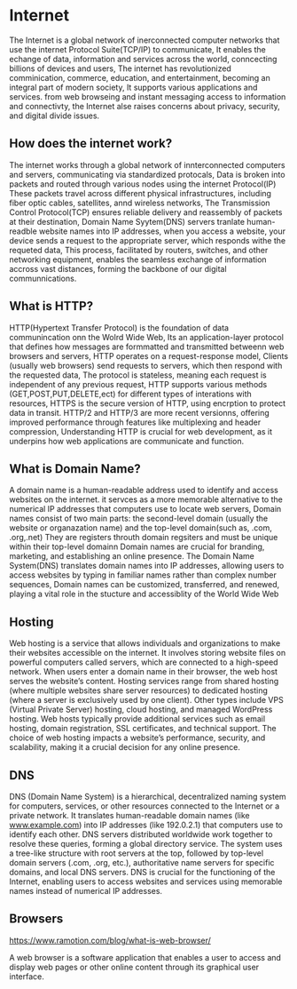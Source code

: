 # Internet

The Internet is a global network of inerconnected computer networks that
use the internet Protocol Suite(TCP/IP) to communicate, It enables the echange of data,
information and services across the world, conncecting billions of devices and
users, The internet has revolutionized comminication, commerce, education, and entertainment,
becoming an integral part of modern society, It supports various applications and services.
from web browseing and instant messaging access to information and connectivty, the
Internet alse raises concerns about privacy, security, and digital divide issues.

## How does the internet work?

The internet works through a global network of innterconnected computers
and servers, communicating via standardized protocals, Data is broken into
packets and routed through various nodes using the internet Protocol(IP)
These packets travel across different physical infrastructures, including fiber optic
cables, satellites, annd wireless networks, The Transmission Control Protocol(TCP) ensures
reliable delivery and reassembly of packets at their destination, Domain Name Syytem(DNS)
servers tranlate human-readble website names into IP addresses, when you access
a website, your device sends a request to the appropriate server, which responds withe the
requeted data, This process, facilitated by routers, switches, and other networking
equipment, enables the seamless exchange of information accross vast distances,
forming the backbone of our digital communnications.

## What is HTTP?

HTTP(Hypertext Transfer Protocol) is the foundation of data communincation onn the Wolrd Wide Web,
Its an application-layer protocol that defines how messages are formmatted and transmitted
betweenn web browsers and servers, HTTP operates on a request-response model, Clients
(usually web browsers) send requests to servers, which then respond with the requested data,
The protocol is stateless, meaning each request is independent of any previous request,
HTTP supports various methods (GET,POST,PUT,DELETE,ect) for different types of interations
with resources, HTTPS is the secure version of HTTP, using encrption to protect data in transit.
HTTP/2 and HTTP/3 are more recent versionns, offering improved performance through features like
multiplexing and header compression, Understanding HTTP is crucial for web development, as it underpins
how web applications are communicate and function.

## What is Domain Name?

A domain name is a human-readable address used to identify and access websites on the internet.
it servces as a more memorable alternative to the numerical IP addresses that computers use
to locate web servers, Domain names consist of two main parts: the second-level domain
(usually the website or organazation name) and the top-level domain(such as, .com, .org,.net)
They are registers throuth domain regsiters and must be unique within their top-level domainn
Domain names are crucial for branding, marketing, and establishing an online presence.
The Domain Name System(DNS) translates domain names into IP addresses, allowing users to
access websites by typing in familiar names rather than complex number sequences, Domain names
can be customized, transferred, and renewed, playing a vital role in the stucture and accessiblity
of the World Wide Web

## Hosting

Web hosting is a service that allows individuals and organizations to make their websites accessible on the internet. It involves storing website files on powerful computers called servers, which are connected to a high-speed network. When users enter a domain name in their browser, the web host serves the website’s content. Hosting services range from shared hosting (where multiple websites share server resources) to dedicated hosting (where a server is exclusively used by one client). Other types include VPS (Virtual Private Server) hosting, cloud hosting, and managed WordPress hosting. Web hosts typically provide additional services such as email hosting, domain registration, SSL certificates, and technical support. The choice of web hosting impacts a website’s performance, security, and scalability, making it a crucial decision for any online presence.

## DNS

DNS (Domain Name System) is a hierarchical, decentralized naming system for computers, services, or other resources connected to the Internet or a private network. It translates human-readable domain names (like www.example.com) into IP addresses (like 192.0.2.1) that computers use to identify each other. DNS servers distributed worldwide work together to resolve these queries, forming a global directory service. The system uses a tree-like structure with root servers at the top, followed by top-level domain servers (.com, .org, etc.), authoritative name servers for specific domains, and local DNS servers. DNS is crucial for the functioning of the Internet, enabling users to access websites and services using memorable names instead of numerical IP addresses.

## Browsers

https://www.ramotion.com/blog/what-is-web-browser/

A web browser is a software application that enables a user to access and display web pages or other online content through its graphical user interface.

